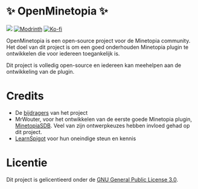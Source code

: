 # ✨ OpenMinetopia ✨
[![](https://dcbadge.limes.pink/api/server/Tz6MebCjrw)](https://discord.gg/Tz6MebCjrw) [![Modrinth](https://img.shields.io/badge/Modrinth-1D1F23?style=for-the-badge&logo=Modrinth&link=https://modrinth.com/plugin/openminetopia)](https://modrinth.com/plugin/openminetopia) [![Ko-fi](https://img.shields.io/badge/Ko--fi-F16061?style=for-the-badge&logo=ko-fi&logoColor=white&link=https://ko-fi.com/openminetopia)](https://ko-fi.com/openminetopia)

OpenMinetopia is een open-source project voor de Minetopia community. 
Het doel van dit project is om een goed onderhouden Minetopia plugin te ontwikkelen die voor iedereen toegankelijk is. 

Dit project is volledig open-source en iedereen kan meehelpen aan de ontwikkeling van de plugin.

# Credits
* De [bijdragers](https://github.com/DuranDevelopment/openminetopia/graphs/contributors) van het project
* MrWouter, voor het ontwikkelen van de eerste goede Minetopia plugin, [MinetopiaSDB](https://minetopiasdb.nl/). Veel van zijn ontwerpkeuzes hebben invloed gehad op dit project.
* [LearnSpigot](https://learnspigot.com) voor hun oneindige steun en kennis

# Licentie
Dit project is gelicentieerd onder de [GNU General Public License 3.0](LICENSE).
